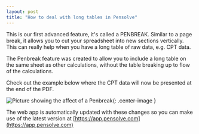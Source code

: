 ```yaml
---
layout: post
title: "How to deal with long tables in Pensolve"
---
```


This is our first advanced feature, it's called a PENBREAK. 
Similar to a page break, it allows you to cut your spreadsheet into new sections vertically. 
This can really help when you have a long table of raw data, e.g. CPT data.

The Penbreak feature was created to allow you to include a long table on the same sheet as other calculations, without the table breaking up to flow of the calculations.

Check out the example below where the CPT data will now be presented at the end of the PDF.

![Picture showing the affect of a Penbreak](http://pensolve.com/blog/public/penbreak-explainer.png){: .center-image }

The web app is automatically updated with these changes so you can make 
use of the latest version at [https://app.pensolve.com](https://app.pensolve.com)